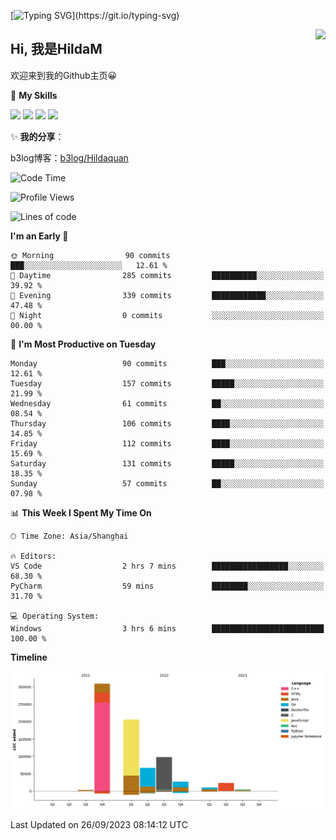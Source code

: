[![Typing SVG](https://readme-typing-svg.herokuapp.com?size=50&duration=5000&color=8C43EA&vCenter=true&width=2000&height=70&lines=开拓视野,+冲破艰险,+洞悉所有,+贴近生活,+寻找真爱,+感受彼此;这就是人生的目的.)](https://git.io/typing-svg)

<a href="#">
  <img align="right" src="https://github-readme-stats.vercel.app/api?username=HildaM&count_private=true&show_icons=true&bg_color=15,f2f7fd,E0EAFC" />
</a>

## Hi, 我是HildaM

欢迎来到我的Github主页😀

🌟 **My Skills**  

![](https://img.shields.io/badge/-Python-3776AB?style=flat-square&logo=Python&logoColor=fff)
![](https://img.shields.io/badge/-Java-F7DF1E?style=flat-square&logo=Java&logoColor=fff)
![](https://img.shields.io/badge/-Linux-000000?style=flat-square&logo=Linux&logoColor=fff)
![](https://img.shields.io/badge/-Golang-000000?style=flat-square&logo=Golang&logoColor=fff)


✨ **我的分享**：

b3log博客：[b3log/Hildaquan](https://ld246.com/member/Hildaquan/articles)




<!--START_SECTION:waka-->
![Code Time](http://img.shields.io/badge/Code%20Time-103%20hrs%208%20mins-blue)

![Profile Views](http://img.shields.io/badge/Profile%20Views-40-blue)

![Lines of code](https://img.shields.io/badge/From%20Hello%20World%20I%27ve%20Written-749.1%20thousand%20lines%20of%20code-blue)

**I'm an Early 🐤** 

```text
🌞 Morning                90 commits          ███░░░░░░░░░░░░░░░░░░░░░░   12.61 % 
🌆 Daytime                285 commits         ██████████░░░░░░░░░░░░░░░   39.92 % 
🌃 Evening                339 commits         ████████████░░░░░░░░░░░░░   47.48 % 
🌙 Night                  0 commits           ░░░░░░░░░░░░░░░░░░░░░░░░░   00.00 % 
```
📅 **I'm Most Productive on Tuesday** 

```text
Monday                   90 commits          ███░░░░░░░░░░░░░░░░░░░░░░   12.61 % 
Tuesday                  157 commits         █████░░░░░░░░░░░░░░░░░░░░   21.99 % 
Wednesday                61 commits          ██░░░░░░░░░░░░░░░░░░░░░░░   08.54 % 
Thursday                 106 commits         ████░░░░░░░░░░░░░░░░░░░░░   14.85 % 
Friday                   112 commits         ████░░░░░░░░░░░░░░░░░░░░░   15.69 % 
Saturday                 131 commits         █████░░░░░░░░░░░░░░░░░░░░   18.35 % 
Sunday                   57 commits          ██░░░░░░░░░░░░░░░░░░░░░░░   07.98 % 
```


📊 **This Week I Spent My Time On** 

```text
🕑︎ Time Zone: Asia/Shanghai

🔥 Editors: 
VS Code                  2 hrs 7 mins        █████████████████░░░░░░░░   68.30 % 
PyCharm                  59 mins             ████████░░░░░░░░░░░░░░░░░   31.70 % 

💻 Operating System: 
Windows                  3 hrs 6 mins        █████████████████████████   100.00 % 
```

**Timeline**

![Lines of Code chart](https://raw.githubusercontent.com/HildaM/HildaM/main/assets/bar_graph.png)


 Last Updated on 26/09/2023 08:14:12 UTC
<!--END_SECTION:waka-->
